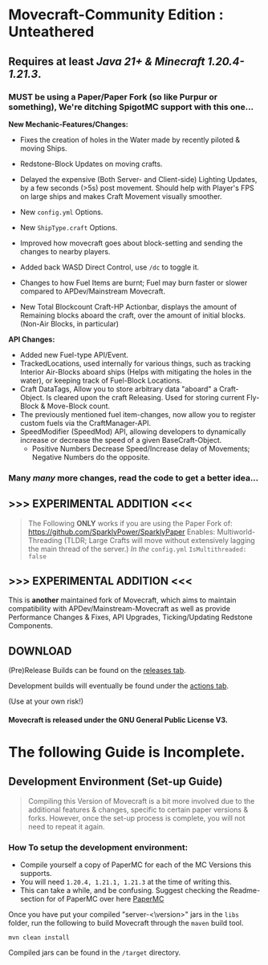 # **Movecraft-Community Edition : Unteathered**


## Requires at least *Java 21+ & Minecraft 1.20.4-1.21.3*.
### **MUST** be using a Paper/Paper Fork (so like Purpur or something), We're ditching SpigotMC support with this one...




**New Mechanic-Features/Changes:**
 
- Fixes the creation of holes in the Water made by recently piloted & moving Ships.

- Redstone-Block Updates on moving crafts.

- Delayed the expensive (Both Server- and Client-side) Lighting Updates, by a few seconds (>5s) post movement. Should help with Player's FPS on large ships and makes Craft Movement visually smoother.

- New `config.yml` Options.
- New `ShipType.craft` Options.

- Improved how movecraft goes about block-setting and sending the changes to nearby players.

- Added back WASD Direct Control, use `/dc` to toggle it.

- Changes to how Fuel Items are burnt; Fuel may burn faster or slower compared to APDev/Mainstream Movecraft.

- New Total Blockcount Craft-HP Actionbar, displays the amount of Remaining blocks aboard the craft, over the amount of initial blocks. (Non-Air Blocks, in particular)

**API Changes:**
- Added new Fuel-type API/Event.
- TrackedLocations, used internally for various things, such as tracking Interior Air-Blocks aboard ships (Helps with mitigating the holes in the water), or keeping track of Fuel-Block Locations.
- Craft DataTags, Allow you to store arbitrary data "aboard" a Craft-Object. Is cleared upon the craft Releasing. Used for storing current Fly-Block & Move-Block count.
- The previously mentioned fuel item-changes, now allow you to register custom fuels via the CraftManager-API.
- SpeedModifier (SpeedMod) API, allowing developers to dynamically increase or decrease the speed of a given BaseCraft-Object.
  - Positive Numbers Decrease Speed/Increase delay of Movements; Negative Numbers do the opposite.

### Many *many* more changes, read the code to get a better idea...



## >>> EXPERIMENTAL ADDITION <<<
> The Following **ONLY** works if you are using the Paper Fork of:
> https://github.com/SparklyPower/SparklyPaper
> Enables:
> Multiworld-Threading (TLDR; Large Crafts will move without extensively lagging the main thread of the server.)
> *In the* `config.yml`
```IsMultithreaded: false```
## >>> EXPERIMENTAL ADDITION <<<



This is **another** maintained fork of Movecraft, which aims to maintain compatibility with APDev/Mainstream-Movecraft as well as provide Performance Changes & Fixes, API Upgrades, Ticking/Updating Redstone Components.

## DOWNLOAD

(Pre)Release Builds can be found on the [releases tab](https://github.com/ccorp2002/Movecraft-CE-Unteathered/releases).

Development builds will eventually be found under the [actions tab](https://github.com/ccorp2002/Movecraft-CE-Unteathered/actions?query=workflow%3A%22Java+CI%22). 

(Use at your own risk!)


#### Movecraft is released under the GNU General Public License V3. 

# The following Guide is Incomplete.


## Development Environment (Set-up Guide)

> Compiling this Version of Movecraft is a bit more involved due to the additional features & changes, specific to certain paper versions & forks.
> However, once the set-up process is complete, you will not need to repeat it again.
> 
### How To setup the development environment:
- Compile yourself a copy of PaperMC for each of the MC Versions this supports.
- You will need `1.20.4, 1.21.1, 1.21.3` at the time of writing this.
- This can take a while, and be confusing. Suggest checking the Readme-section for of PaperMC over here [PaperMC](https://github.com/PaperMC/Paper)


Once you have put your compiled "server-<\version>" jars in the `libs` folder, run the following to build Movecraft through the `maven` build tool.
```
mvn clean install
```
Compiled jars can be found in the `/target` directory.
